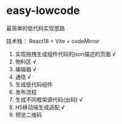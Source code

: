 # easy-lowcode

最简单的低代码实现思路 

技术栈： React18 + Vite + codeMirror

1. 实现拖拽生成组件代码的json描述的页面 √
2. 物料区 √
3. 编辑器 √
4. 通信 √
5. 生成低代码组件 
6. 发布流程
7. 生成不同框架源代码(出码) √
8. H5移动端生成适配 √
9. 预览二维码
